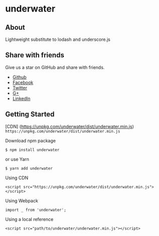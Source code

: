 # underwater

## About
Lightweight substitute to lodash and underscore.js

## Share with friends

Give us a star on GitHub and share with friends.

- [Github](https://github.com/fabioars/underwater)
- [Facebook](https://www.facebook.com/sharer/sharer.php?u=https://github.com/fabioars/underwater)
- [Twitter](https://twitter.com/intent/tweet?text=Underwater.js&amp;url=https://github.com/fabioars/underwater)
- [G+](https://plus.google.com/share?url=https://github.com/fabioars/underwater)
- [LinkedIn](https://www.linkedin.com/shareArticle?url=https://github.com/fabioars/underwater&title=Underwater.js)

## Getting Started

[CDN] (https://unpkg.com/underwater/dist/underwater.min.js)
`https://unpkg.com/underwater/dist/underwater.min.js`

Download npm package

    $ npm install underwater

or use Yarn

    $ yarn add underwater

Using CDN

    <script src="https://unpkg.com/underwater/dist/underwater.min.js"></script>

Using Webpack

    import _ from 'underwater';

Using a local reference

    <script src="path/to/underwater/underwater.min.js"></script>
